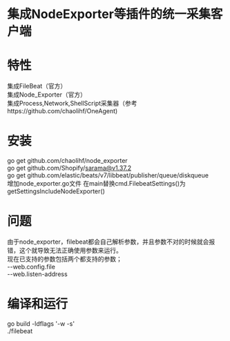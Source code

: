 # 集成NodeExporter等插件的统一采集客户端

# 特性
集成FileBeat（官方）  
集成Node_Exporter（官方）  
集成Process,Network,ShellScript采集器（参考https://github.com/chaolihf/OneAgent)  

# 安装
go get github.com/chaolihf/node_exporter  
go get github.com/Shopify/sarama@v1.37.2  
go get github.com/elastic/beats/v7/libbeat/publisher/queue/diskqueue  
增加node_exporter.go文件
在main替换cmd.FilebeatSettings()为getSettingsIncludeNodeExporter()



# 问题
由于node_exporter，filebeat都会自己解析参数，并且参数不对的时候就会报错，这个就导致无法正确使用参数来运行。  
现在已支持的参数包括两个都支持的参数；  
--web.config.file  
--web.listen-address  
# 编译和运行
go build -ldflags '-w -s'  
./filebeat